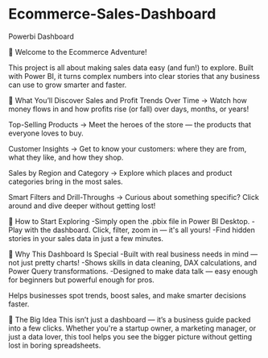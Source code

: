 # Ecommerce-Sales-Dashboard
Powerbi Dashboard

🌟 Welcome to the Ecommerce Adventure!

This project is all about making sales data easy (and fun!) to explore. Built with Power BI, it turns complex numbers into clear stories that any business can use to grow smarter and faster.

🔹 What You’ll Discover
 Sales and Profit Trends Over Time
→ Watch how money flows in and how profits rise (or fall) over days, months, or years!

 Top-Selling Products
→ Meet the heroes of the store — the products that everyone loves to buy.

 Customer Insights
→ Get to know your customers: where they are from, what they like, and how they shop.

 Sales by Region and Category
→ Explore which places and product categories bring in the most sales.

 Smart Filters and Drill-Throughs
→ Curious about something specific? Click around and dive deeper without getting lost!

🔹 How to Start Exploring
-Simply open the .pbix file in Power BI Desktop.
-Play with the dashboard. Click, filter, zoom in — it's all yours!
-Find hidden stories in your sales data in just a few minutes.

🔹 Why This Dashboard Is Special
-Built with real business needs in mind — not just pretty charts!
-Shows skills in data cleaning, DAX calculations, and Power Query transformations.
-Designed to make data talk — easy enough for beginners but powerful enough for pros.

 Helps businesses spot trends, boost sales, and make smarter decisions faster.

🔹 The Big Idea
This isn’t just a dashboard — it’s a business guide packed into a few clicks. Whether you're a startup owner, a marketing manager, or just a data lover, this tool helps you see the bigger picture without getting lost in boring spreadsheets.
